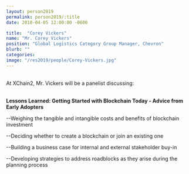 ```yaml
---
layout: person2019
permalink: person2019/:title
date: 2018-04-05 12:00:00 -0600

title:  "Corey Vickers"
name: "Mr. Corey Vickers"
position: "Global Logistics Category Group Manager, Chevron"
blurb: ""
categories: 
image: "/res2019/people/Corey-Vickers.jpg"
---
```


<br>
At XChain2, Mr. Vickers will be a panelist discussing:
<br>
<br>
<p><b>Lessons Learned: Getting Started with Blockchain Today - Advice from Early Adopters</b></p>

<p>--Weighing the tangible and intangible costs and benefits of blockchain investment</p>
<p>--Deciding whether to create a blockchain or join an existing one</p>
<p>--Building a business case for internal and external stakeholder buy-in</p> 
<p>--Developing strategies to address roadblocks as they arise during the planning process</p>
